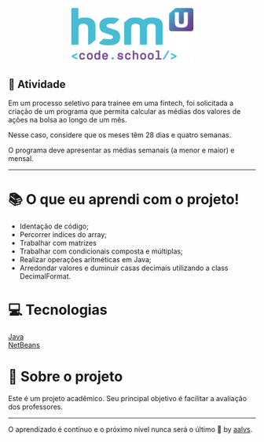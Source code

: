 <div align='center'>
<img src=".github/logo.png" width='250'>
</div>

## 🚀 Atividade

Em um processo seletivo para trainee em uma fintech, foi solicitada a criação de um programa que permita calcular as médias dos valores de ações na bolsa ao longo de um mês.

Nesse caso, considere que os meses têm 28 dias e quatro semanas.

O programa deve apresentar as médias semanais (a menor e maior) e mensal.

---

# 📚 O que eu aprendi com o projeto!

- Identação de código;
- Percorrer indices do array;
- Trabalhar com matrizes
- Trabalhar com condicionais composta e múltiplas;
- Realizar operações aritméticas em Java;
- Arredondar valores e duminuir casas decimais utilizando a class DecimalFormat.

# 💻 Tecnologias

<a href='https://www.oracle.com/java/technologies/'>Java</a>
<br/>
<a href='https://netbeans.org/'>NetBeans</a>
<br/>


# 📝 Sobre o projeto

Este é um projeto acadêmico. Seu principal objetivo é facilitar a avaliação dos professores.

---

O aprendizado é contínuo e o próximo nível nunca será o último 🚀 by [aalvs](https://app.rocketseat.com.br/me/aalvs).